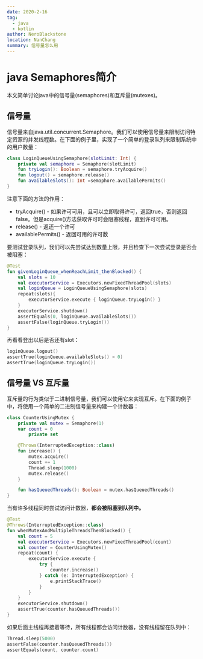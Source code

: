 ```yaml
---
date: 2020-2-16
tag: 
  - java
  - kotlin
author: NeroBlackstone
location: NanChang
summary: 信号量怎么用
---
```


# java Semaphores简介

本文简单讨论java中的信号量(semaphores)和互斥量(mutexes)。

## 信号量

信号量来自java.util.concurrent.Semaphore。我们可以使用信号量来限制访问特定资源的并发线程数。在下面的例子里，实现了一个简单的登录队列来限制系统中的用户数量：

``` kotlin
class LoginQueueUsingSemaphore(slotLimit: Int) {
    private val semaphore = Semaphore(slotLimit)
    fun tryLogin(): Boolean = semaphore.tryAcquire()
    fun logout() = semaphore.release()
    fun availableSlots(): Int =semaphore.availablePermits()
}
```

注意下面的方法的作用：
- tryAcquire() - 如果许可可用，且可以立即取得许可，返回true，否则返回false。但是acquire()方法获取许可时会阻塞线程，直到许可可用。
- release() - 返还一个许可
- availablePermits() - 返回可用的许可数

要测试登录队列，我们可以先尝试达到数量上限，并且检查下一次尝试登录是否会被阻塞：

``` kotlin
@Test
fun givenLoginQueue_whenReachLimit_thenBlocked() {
    val slots = 10
    val executorService = Executors.newFixedThreadPool(slots)
    val loginQueue = LoginQueueUsingSemaphore(slots)
    repeat(slots){
        executorService.execute { loginQueue.tryLogin() }
    }
    executorService.shutdown()
    assertEquals(0, loginQueue.availableSlots())
    assertFalse(loginQueue.tryLogin())
}
```

再看看登出以后是否还有slot：

``` kotlin
loginQueue.logout()
assertTrue(loginQueue.availableSlots() > 0)
assertTrue(loginQueue.tryLogin())
```

## 信号量 VS 互斥量

互斥量的行为类似于二进制信号量，我们可以使用它来实现互斥。在下面的例子中，将使用一个简单的二进制信号量来构建一个计数器：

``` kotlin
class CounterUsingMutex {
    private val mutex = Semaphore(1)
    var count = 0
        private set

    @Throws(InterruptedException::class)
    fun increase() {
        mutex.acquire()
        count += 1
        Thread.sleep(1000)
        mutex.release()
    }

    fun hasQueuedThreads(): Boolean = mutex.hasQueuedThreads()
}
```

当有许多线程同时尝试访问计数器，**都会被阻塞到队列中。**

``` kotlin
@Test
@Throws(InterruptedException::class)
fun whenMutexAndMultipleThreadsThenBlocked() {
    val count = 5
    val executorService = Executors.newFixedThreadPool(count)
    val counter = CounterUsingMutex()
    repeat(count) {
        executorService.execute {
            try {
                counter.increase()
            } catch (e: InterruptedException) {
                e.printStackTrace()
            }
        }
    }
    executorService.shutdown()
    assertTrue(counter.hasQueuedThreads())
}
```

如果后面主线程再接着等待，所有线程都会访问计数器，没有线程留在队列中：

``` kotlin
Thread.sleep(5000)
assertFalse(counter.hasQueuedThreads())
assertEquals(count, counter.count)
```